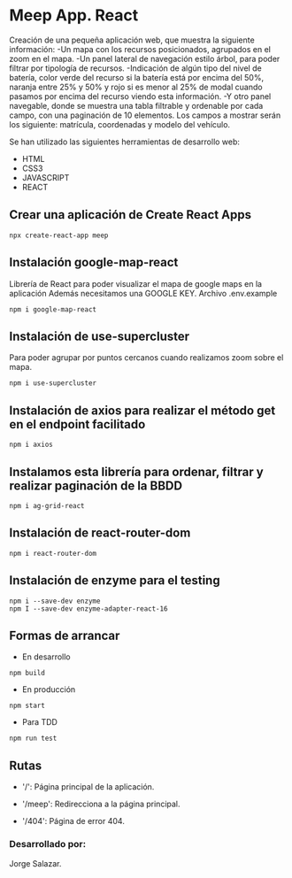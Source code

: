 # Meep App. React

Creación de una pequeña aplicación web, que muestra la siguiente
información:
-Un mapa con los recursos posicionados, agrupados en el zoom en el mapa.
-Un panel lateral de navegación estilo árbol, para poder filtrar por tipología de recursos.
-Indicación de algún tipo del nivel de batería, color verde del
recurso si la batería está por encima del 50%, naranja entre 25% y 50% y rojo si es menor al 25%
de modal cuando pasamos por encima del recurso viendo esta información.
-Y otro panel navegable, donde se muestra una tabla filtrable y ordenable por cada campo, con una paginación de 10 elementos. Los campos a mostrar serán los siguiente: matrícula, coordenadas y modelo del
vehículo.

Se han utilizado las siguientes herramientas de desarrollo web:
- HTML
- CSS3  
- JAVASCRIPT
- REACT


## Crear una aplicación de Create React Apps

```
npx create-react-app meep
```

## Instalación google-map-react 

Librería de React para poder visualizar el mapa de google maps en la aplicación
Además necesitamos una GOOGLE KEY. Archivo .env.example
```
npm i google-map-react
```


## Instalación de use-supercluster

Para poder agrupar por puntos cercanos cuando realizamos zoom sobre el mapa.
```
npm i use-supercluster
```

## Instalación de axios para realizar el método get en el endpoint facilitado

```
npm i axios
```

## Instalamos esta librería para ordenar, filtrar y realizar paginación de la BBDD

```
npm i ag-grid-react
```

## Instalación de react-router-dom

```
npm i react-router-dom
```

## Instalación de enzyme para el testing

```
npm i --save-dev enzyme
npm I --save-dev enzyme-adapter-react-16
```

## Formas de arrancar 

* En desarrollo

```
npm build
```

* En producción
```
npm start
```

* Para TDD
```
npm run test
```


## Rutas

* '/': Página principal de la aplicación.

* '/meep': Redirecciona a la página principal.

* '/404': Página de error 404.


### Desarrollado por:

Jorge Salazar.
